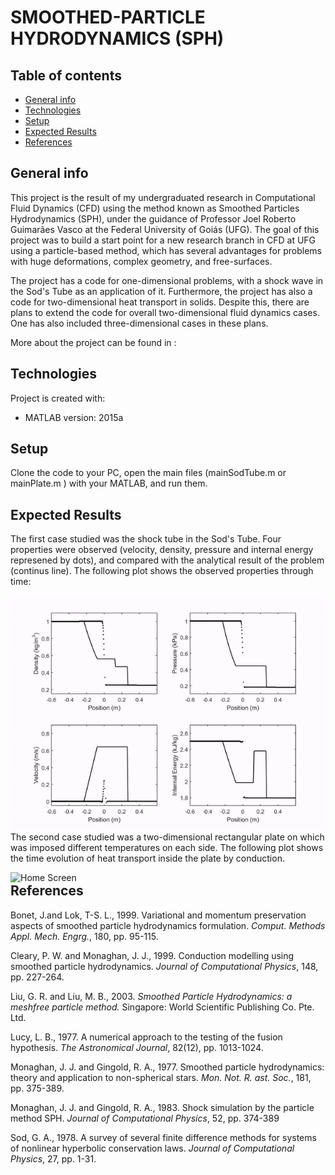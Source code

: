 # SMOOTHED-PARTICLE HYDRODYNAMICS (SPH)

## Table of contents

* [General info](#general-info)
* [Technologies](#technologies)
* [Setup](#setup)
* [Expected Results](#expected-results)
* [References](#references)

## General info

This project is the result of my undergraduated research in Computational Fluid Dynamics (CFD) using the method known as Smoothed Particles Hydrodynamics (SPH), under the guidance of Professor Joel Roberto Guimarães Vasco at the Federal University of Goiás (UFG). The goal of this project was to build a start point for a new research branch in CFD at UFG using a particle-based method, which has several advantages for problems with huge deformations, complex geometry, and free-surfaces.

The project has a code for one-dimensional problems, with a shock wave in the Sod's Tube as an application of it. Furthermore, the project has also a code for two-dimensional heat transport in solids. Despite this, there are plans to extend the code for overall two-dimensional fluid dynamics cases. One has also included three-dimensional cases in these plans.

More about the project can be found in :

## Technologies

Project is created with:

* MATLAB version: 2015a

## Setup

Clone the code to your PC, open the main files (mainSodTube.m or mainPlate.m ) with your MATLAB, and run them.

## Expected Results

The first case studied was the shock tube in the Sod's Tube. Four properties were observed (velocity, density, pressure and internal energy represened by dots), and compared with the analytical result of the problem (continus line). The following plot shows the observed properties through time: 

<img src="Sod-tube.gif"
     alt="Home Screen"
     style="float:left;margin-right=10px;"
     width="600"/>
     
The second case studied was a two-dimensional rectangular plate on which was imposed different temperatures on each side. The following plot shows the time evolution of heat transport inside the plate by conduction.        
     
 <img src="Plate-2D.gif" 
      alt="Home Screen"
      style="float:left;margin-right=10px;"
      width="600"/>
     
## References

Bonet, J.and Lok, T-S. L., 1999. Variational and momentum preservation aspects of smoothed particle hydrodynamics formulation. *Comput. Methods Appl. Mech. Engrg.*, 180, pp. 95-115.

Cleary, P. W. and Monaghan, J. J., 1999. Conduction modelling using smoothed particle hydrodynamics. *Journal of Computational Physics*, 148, pp. 227-264.

Liu, G. R. and Liu, M. B., 2003. *Smoothed Particle Hydrodynamics: a meshfree particle method.* Singapore: World Scientific Publishing Co. Pte. Ltd.

Lucy, L. B., 1977. A numerical approach to the testing of the fusion hypothesis. *The Astronomical Journal*, 82(12), pp. 1013-1024.

Monaghan, J. J. and Gingold, R. A., 1977. Smoothed particle hydrodynamics: theory and application to non-spherical stars. *Mon. Not. R. ast. Soc.*, 181, pp. 375-389.

Monaghan, J. J. and Gingold, R. A., 1983. Shock simulation by the particle method SPH. *Journal of Computational Physics*, 52, pp. 374-389

Sod, G. A., 1978. A survey of several finite difference methods for systems of nonlinear hyperbolic conservation laws. *Journal of Computational Physics*, 27, pp. 1-31.
